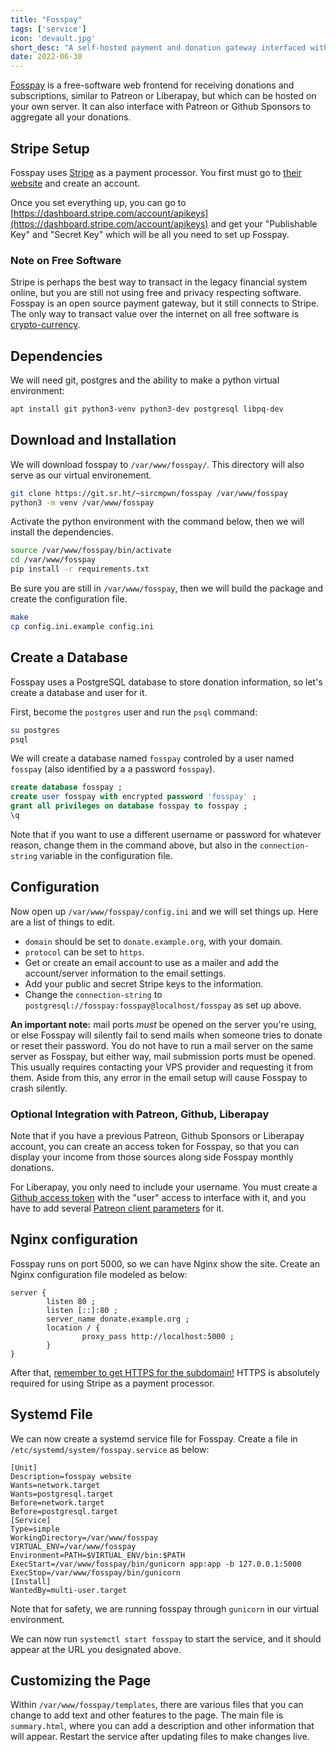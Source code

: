 ```yaml
---
title: "Fosspay"
tags: ['service']
icon: 'devault.jpg'
short_desc: "A self-hosted payment and donation gateway interfaced with Stripe."
date: 2022-06-30
---
```


[Fosspay](https://sr.ht/~sircmpwn/fosspay/) is a free-software web frontend for receiving donations and
subscriptions, similar to Patreon or Liberapay, but which can be hosted
on your own server. It can also interface with Patreon or Github
Sponsors to aggregate all your donations.

## Stripe Setup

Fosspay uses [Stripe](https://stripe.com) as a payment processor. You first must go to [their website](https://stripe.com) and create an account.

Once you set everything up, you can go to [https://dashboard.stripe.com/account/apikeys](https://dashboard.stripe.com/account/apikeys) and get your "Publishable Key" and "Secret Key" which will be all you need to set up Fosspay.

<aside>

### Note on Free Software

Stripe is perhaps the best way to transact in the legacy financial system
online, but you are still not using free and privacy respecting software.
Fosspay is an open source payment gateway, but it still connects to Stripe.
The only way to transact value over the internet on all free software is
[crypto-currency](/monero/).

</aside>

## Dependencies

We will need git, postgres and the ability to make a python virtual
environment:

```sh
apt install git python3-venv python3-dev postgresql libpq-dev
```

## Download and Installation

We will download fosspay to `/var/www/fosspay/`. This directory will
also serve as our virtual environement.

```sh
git clone https://git.sr.ht/~sircmpwn/fosspay /var/www/fosspay
python3 -m venv /var/www/fosspay
```

Activate the python environment with the command below, then we will
install the dependencies.

```sh
source /var/www/fosspay/bin/activate
cd /var/www/fosspay
pip install -r requirements.txt
```

Be sure you are still in `/var/www/fosspay`, then we will build the
package and create the configuration file.

```sh
make
cp config.ini.example config.ini
```

## Create a Database

Fosspay uses a PostgreSQL database to store donation information, so
let\'s create a database and user for it.

First, become the `postgres` user and run the `psql` command:

```sh
su postgres
psql
```

We will create a database named `fosspay` controled by a user named
`fosspay` (also identified by a a password `fosspay`).

```sql
create database fosspay ;
create user fosspay with encrypted password 'fosspay' ;
grant all privileges on database fosspay to fosspay ;
\q
```

Note that if you want to use a different username or password for
whatever reason, change them in the command above, but also in the
`connection-string` variable in the configuration file.

## Configuration

Now open up `/var/www/fosspay/config.ini` and we will set things up.
Here are a list of things to edit.

- `domain` should be set to `donate.example.org`, with your domain.
- `protocol` can be set to `https`.
- Get or create an email account to use as a mailer and add the account/server
  information to the email settings.
- Add your public and secret Stripe keys to the information.
- Change the `connection-string` to
  `postgresql://fosspay:fosspay@localhost/fosspay` as set up above.

**An important note:** mail ports *must* be opened on the server you\'re using,
or else Fosspay will silently fail to send mails when someone tries to donate
or reset their password. You do not have to run a mail server on the same
server as Fosspay, but either way, mail submission ports must be opened. This
usually requires contacting your VPS provider and requesting it from them.
Aside from this, any error in the email setup will cause Fosspay to crash
silently.

### Optional Integration with Patreon, Github, Liberapay

Note that if you have a previous Patreon, Github Sponsors or Liberapay
account, you can create an access token for Fosspay, so that you can
display your income from those sources along side Fosspay monthly
donations.

For Liberapay, you only need to include your username. You must create a
[Github access token](https://github.com/settings/tokens) with the
\"user\" access to interface with it, and you have to add several
[Patreon client
parameters](https://www.patreon.com/portal/registration/register-clients)
for it.

## Nginx configuration

Fosspay runs on port 5000, so we can have Nginx show the site. Create an
Nginx configuration file modeled as below:

```nginx
server {
        listen 80 ;
        listen [::]:80 ;
        server_name donate.example.org ;
        location / {
                proxy_pass http://localhost:5000 ;
        }
}
```

After that, [remember to get HTTPS for the subdomain!](/basic/certbot)
HTTPS is absolutely required for using Stripe as a payment processor.

## Systemd File

We can now create a systemd service file for Fosspay. Create a file in
`/etc/systemd/system/fosspay.service` as below:

```systemd
[Unit]
Description=fosspay website
Wants=network.target
Wants=postgresql.target
Before=network.target
Before=postgresql.target
[Service]
Type=simple
WorkingDirectory=/var/www/fosspay
VIRTUAL_ENV=/var/www/fosspay
Environment=PATH=$VIRTUAL_ENV/bin:$PATH
ExecStart=/var/www/fosspay/bin/gunicorn app:app -b 127.0.0.1:5000
ExecStop=/var/www/fosspay/bin/gunicorn
[Install]
WantedBy=multi-user.target
```

Note that for safety, we are running fosspay through `gunicorn` in our
virtual environment.

We can now run `systemctl start fosspay` to start the service, and it
should appear at the URL you designated above.

## Customizing the Page

Within `/var/www/fosspay/templates`, there are various files that you
can change to add text and other features to the page. The main file is
`summary.html`, where you can add a description and other information
that will appear. Restart the service after updating files to make
changes live.
